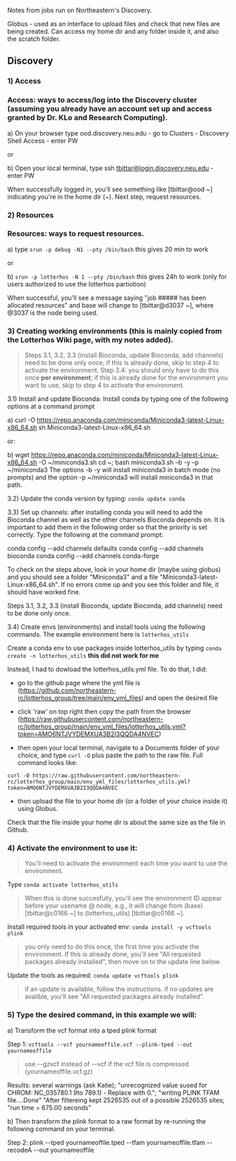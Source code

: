 Notes from jobs run on Northeastern's Discovery.


Globus - used as an interface to upload files and check that new files are being created. Can access my home dir and any folder inside it, and also the scratch folder.

## Discovery

### 1) Access

### Access: ways to access/log into the Discovery cluster (assuming you already have an account set up and access granted by Dr. KLo and Research Computing).

a) On your browser type ood.discovery.neu.edu - go to Clusters - Discovery Shell Access - enter PW

or 

b) Open your local terminal, type ssh tbittar@login.discovery.neu.edu - enter PW

When successfully logged in, you'll see something like [tbittar@ood \~] indicating you're in the home dir (\~). Next step, request resources.

### 2) Resources

### Resources: ways to request resources. 

a) type `srun -p debug -N1 --pty /bin/bash` this gives 20 min to work

or

b) `srun -p lotterhos -N 1 --pty /bin/bash` this gives 24h to work (only for users authorized to use the lotterhos partiotion)

When successful, you'll see a message saying "job ##### has been allocated resources" and base will change to [tbittar\@d3037 \~], where @3037 is the node being used.

### 3) Creating working environments (this is mainly copied from the Lotterhos Wiki page, with my notes added).

> Steps 3.1, 3.2, 3.3 (install Bioconda, update Bioconda, add channels) need to be done only once; if this is already done, skip to step 4 to activate the environment.
> Step 3.4: you should only have to do this once **per environment**; if this is already done for the environment you want to use, skip to step 4 to activate the environment.

3.1) Install and update Bioconda: Install conda by typing one of the following options at a command prompt

a) curl -O https://repo.anaconda.com/miniconda/Miniconda3-latest-Linux-x86_64.sh
sh Miniconda3-latest-Linux-x86_64.sh

or:

b) wget https://repo.anaconda.com/miniconda/Miniconda3-latest-Linux-x86_64.sh -O ~/miniconda3.sh
cd ~; bash miniconda3.sh –b -y –p ~/miniconda3
The options -b -y will install miniconda3 in batch mode (no prompts) and the option -p ~/miniconda3 will install miniconda3 in that path.

3.2) Update the conda version by typing: `conda update conda`

3.3) Set up channels: after installing conda you will need to add the Bioconda channel as well as the other channels Bioconda depends on. It is important to add them in the following order so that the priority is set correctly. Type the following at the command prompt:

conda config --add channels defaults
conda config --add channels bioconda
conda config --add channels conda-forge

To check on the steps above, look in your home dir (maybe using globus) and you should see a folder "Miniconda3" and a file "Miniconda3-latest-Linux-x86_64.sh". If no errors come up and you see this folder and file, it should have worked fine.

Steps 3.1, 3.2, 3.3 (install Bioconda, update Bioconda, add channels) need to be done only once.

3.4) Create envs (environments) and install tools using the following commands. The example environment here is `lotterhos_utils`

Create a conda env to use packages inside lotterhos_utils by typing `conda create -n lotterhos_utils` **this did not work for me**

Instead, I had to dowload the lotterhos_utils.yml file. To do that, I did:

- go to the github page where the yml file is (https://github.com/northeastern-rc/lotterhos_group/tree/main/env_yml_files) and open the desired file 
- click 'raw' on top right then copy the path from the browser (https://raw.githubusercontent.com/northeastern-rc/lotterhos_group/main/env_yml_files/lotterhos_utils.yml?token=AMO6NTJVYDEMXUA3B2I3QQDA4NVEC)

- then open your local terminal, navigate to a Documents folder of your choice, and type `curl -O` plus paste the path to the raw file. Full command looks like:

`curl -O https://raw.githubusercontent.com/northeastern-rc/lotterhos_group/main/env_yml_files/lotterhos_utils.yml?token=AMO6NTJVYDEMXUA3B2I3QQDA4NVEC`

- then upload the file to your home dir (or a folder of your choice inside it) using Globus.

Check that the file inside your home dir is about the same size as the file in Github.


### 4) Activate the environment to use it: 

> You'll need to activate the environment each time you want to use the environment.

Type `conda activate lotterhos_utils`

> When this is done succesfully, you'll see the environment ID appear before your usename @ node, e.g., it will change from (base) [tbittar@c0166 \~] to (lotterhos_utils) [tbittar@c0166 \~].

Install required tools in your activated env: `conda install -y vcftools plink`

> you only need to do this once, the first time you activate the environment. If this is already done, you'll see "All requested packages already installed", then move on to the update line below.

Update the tools as required: `conda update vcftools plink`

> if an update is available, follow the instructions.
> if no updates are availble, you'll see "All requested packages already installed".


### 5) Type the desired command, in this example we will:

a) Transform the vcf format into a tped plink format

Step 1: `vcftools --vcf yournameoffile.vcf --plink-tped --out yournameoffile`

> use --gzvcf instead of --vcf if the vcf file is compressed (yournameoffile.vcf.gz)

Results: several warnings (ask Katie); "unrecognized value sused for CHROM: NC_035780.1 9to 789.1) - Replace with 0."; "writing PLINK TFAM file....Done" "After filtereing kept 2526535 out of a possible 2526535 sites; "run time = 675.00 seconds"

b) Then transform the plink format to a raw format by re-running the following command on your terminal.

Step 2: plink --tped yournameoffile.tped --tfam yournameoffile.tfam --recodeA --out yournameoffile
